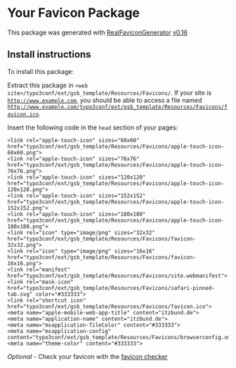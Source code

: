 # Your Favicon Package

This package was generated with [RealFaviconGenerator](https://realfavicongenerator.net/) [v0.16](https://realfavicongenerator.net/change_log#v0.16)

## Install instructions

To install this package:

Extract this package in <code>&lt;web site&gt;/typo3conf/ext/gsb_template/Resources/Favicons/</code>. If your site is <code>http://www.example.com</code>, you should be able to access a file named <code>http://www.example.com/typo3conf/ext/gsb_template/Resources/Favicons/favicon.ico</code>.

Insert the following code in the `head` section of your pages:

    <link rel="apple-touch-icon" sizes="60x60" href="typo3conf/ext/gsb_template/Resources/Favicons/apple-touch-icon-60x60.png">
    <link rel="apple-touch-icon" sizes="76x76" href="typo3conf/ext/gsb_template/Resources/Favicons/apple-touch-icon-76x76.png">
    <link rel="apple-touch-icon" sizes="120x120" href="typo3conf/ext/gsb_template/Resources/Favicons/apple-touch-icon-120x120.png">
    <link rel="apple-touch-icon" sizes="152x152" href="typo3conf/ext/gsb_template/Resources/Favicons/apple-touch-icon-152x152.png">
    <link rel="apple-touch-icon" sizes="180x180" href="typo3conf/ext/gsb_template/Resources/Favicons/apple-touch-icon-180x180.png">
    <link rel="icon" type="image/png" sizes="32x32" href="typo3conf/ext/gsb_template/Resources/Favicons/favicon-32x32.png">
    <link rel="icon" type="image/png" sizes="16x16" href="typo3conf/ext/gsb_template/Resources/Favicons/favicon-16x16.png">
    <link rel="manifest" href="typo3conf/ext/gsb_template/Resources/Favicons/site.webmanifest">
    <link rel="mask-icon" href="typo3conf/ext/gsb_template/Resources/Favicons/safari-pinned-tab.svg" color="#333333">
    <link rel="shortcut icon" href="typo3conf/ext/gsb_template/Resources/Favicons/favicon.ico">
    <meta name="apple-mobile-web-app-title" content="itzbund.de">
    <meta name="application-name" content="itzbund.de">
    <meta name="msapplication-TileColor" content="#333333">
    <meta name="msapplication-config" content="typo3conf/ext/gsb_template/Resources/Favicons/browserconfig.xml">
    <meta name="theme-color" content="#333333">

*Optional* - Check your favicon with the [favicon checker](https://realfavicongenerator.net/favicon_checker)